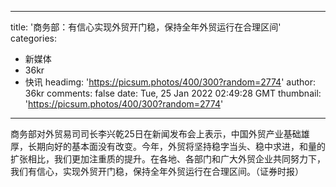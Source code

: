 
---
title: '商务部：有信心实现外贸开门稳，保持全年外贸运行在合理区间'
categories: 
 - 新媒体
 - 36kr
 - 快讯
headimg: 'https://picsum.photos/400/300?random=2774'
author: 36kr
comments: false
date: Tue, 25 Jan 2022 02:49:28 GMT
thumbnail: 'https://picsum.photos/400/300?random=2774'
---

<div>   
商务部对外贸易司司长李兴乾25日在新闻发布会上表示，中国外贸产业基础雄厚，长期向好的基本面没有改变。今年，外贸将坚持稳字当头、稳中求进，和量的扩张相比，我们更加注重质的提升。在各地、各部门和广大外贸企业共同努力下，我们有信心，实现外贸开门稳，保持全年外贸运行在合理区间。（证券时报）  
</div>
            